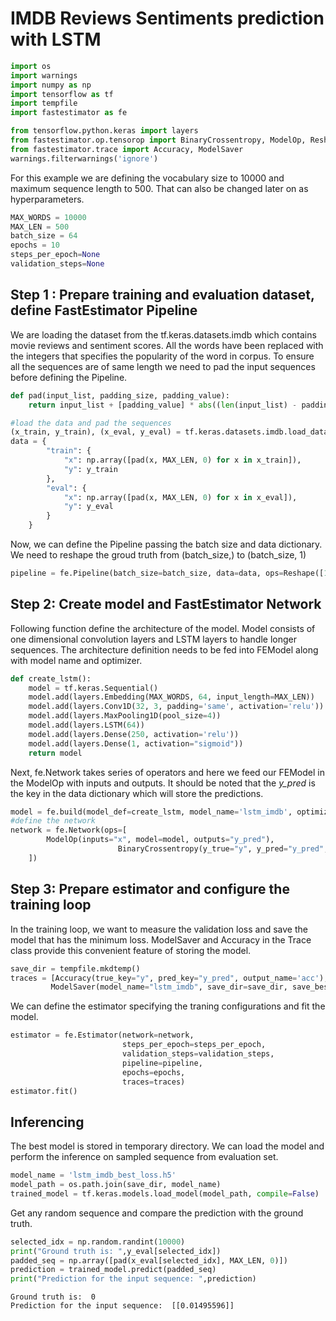 # IMDB Reviews Sentiments prediction with LSTM


```python
import os
import warnings
import numpy as np
import tensorflow as tf
import tempfile
import fastestimator as fe

from tensorflow.python.keras import layers
from fastestimator.op.tensorop import BinaryCrossentropy, ModelOp, Reshape
from fastestimator.trace import Accuracy, ModelSaver
warnings.filterwarnings('ignore')
```

For this example we are defining the vocabulary size to 10000 and maximum sequence length to 500. That can also be changed later on as hyperparameters.


```python
MAX_WORDS = 10000
MAX_LEN = 500
batch_size = 64
epochs = 10
steps_per_epoch=None
validation_steps=None
```

## Step 1 : Prepare training and evaluation dataset, define FastEstimator Pipeline

We are loading the dataset from the tf.keras.datasets.imdb which contains movie reviews and sentiment scores.
All the words have been replaced with the integers that specifies the popularity of the word in corpus. To ensure all the sequences are of same length we need to pad the input sequences before defining the Pipeline.


```python
def pad(input_list, padding_size, padding_value):
    return input_list + [padding_value] * abs((len(input_list) - padding_size))
```


```python
#load the data and pad the sequences
(x_train, y_train), (x_eval, y_eval) = tf.keras.datasets.imdb.load_data(maxlen=MAX_LEN, num_words=MAX_WORDS)
data = {
        "train": {
            "x": np.array([pad(x, MAX_LEN, 0) for x in x_train]),
            "y": y_train
        },
        "eval": {
            "x": np.array([pad(x, MAX_LEN, 0) for x in x_eval]),
            "y": y_eval
        }
    }
```

Now, we can define the Pipeline passing the batch size and data dictionary. We need to reshape the groud truth from (batch_size,) to (batch_size, 1) 


```python
pipeline = fe.Pipeline(batch_size=batch_size, data=data, ops=Reshape([1], inputs="y", outputs="y"))
```

## Step 2: Create model and FastEstimator Network

Following function define the architecture of the model. Model consists of one dimensional convolution layers and LSTM layers to handle longer sequences. The architecture definition needs to be fed into FEModel along with model name and optimizer.


```python
def create_lstm():
    model = tf.keras.Sequential()
    model.add(layers.Embedding(MAX_WORDS, 64, input_length=MAX_LEN))
    model.add(layers.Conv1D(32, 3, padding='same', activation='relu'))
    model.add(layers.MaxPooling1D(pool_size=4))
    model.add(layers.LSTM(64))
    model.add(layers.Dense(250, activation='relu'))
    model.add(layers.Dense(1, activation="sigmoid"))
    return model
```

Next, fe.Network takes series of operators and here we feed our FEModel in the ModelOp with inputs and outputs. It should be noted that the <i>y_pred</i> is the key in the data dictionary which will store the predictions.


```python
model = fe.build(model_def=create_lstm, model_name='lstm_imdb', optimizer='adam', loss_name="loss")
#define the network
network = fe.Network(ops=[
        ModelOp(inputs="x", model=model, outputs="y_pred"),
                        BinaryCrossentropy(y_true="y", y_pred="y_pred", outputs="loss")
    ])
```

## Step 3: Prepare estimator and configure the training loop

In the training loop, we want to measure the validation loss and save the model that has the minimum loss. ModelSaver and Accuracy in the Trace class provide this convenient feature of storing the model.


```python
save_dir = tempfile.mkdtemp()
traces = [Accuracy(true_key="y", pred_key="y_pred", output_name='acc'),
         ModelSaver(model_name="lstm_imdb", save_dir=save_dir, save_best=True)]
```

We can define the estimator specifying the traning configurations and fit the model.


```python
estimator = fe.Estimator(network=network, 
                         steps_per_epoch=steps_per_epoch,
                         validation_steps=validation_steps,
                         pipeline=pipeline, 
                         epochs=epochs,
                         traces=traces)
estimator.fit()
```

## Inferencing

The best model is stored in temporary directory. We can load the model and perform the inference on sampled sequence from evaluation set.


```python
model_name = 'lstm_imdb_best_loss.h5'
model_path = os.path.join(save_dir, model_name)
trained_model = tf.keras.models.load_model(model_path, compile=False)
```

Get any random sequence and compare the prediction with the ground truth.


```python
selected_idx = np.random.randint(10000)
print("Ground truth is: ",y_eval[selected_idx])
padded_seq = np.array([pad(x_eval[selected_idx], MAX_LEN, 0)])
prediction = trained_model.predict(padded_seq)
print("Prediction for the input sequence: ",prediction)
```

    Ground truth is:  0
    Prediction for the input sequence:  [[0.01495596]]

